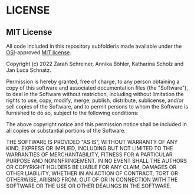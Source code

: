 # LICENSE

## MIT License

All code included in this repository subfolderis made available under the
[OSI][osi]-approved [MIT license][mit-license].

Copyright (c) 2022 Zarah Schreiner, Annika Böhler, Katharina Scholz and Jan Luca Schnatz.

Permission is hereby granted, free of charge, to any person obtaining
a copy of this software and associated documentation files (the
"Software"), to deal in the Software without restriction, including
without limitation the rights to use, copy, modify, merge, publish,
distribute, sublicense, and/or sell copies of the Software, and to
permit persons to whom the Software is furnished to do so, subject to
the following conditions:

The above copyright notice and this permission notice shall be
included in all copies or substantial portions of the Software.

THE SOFTWARE IS PROVIDED "AS IS", WITHOUT WARRANTY OF ANY KIND,
EXPRESS OR IMPLIED, INCLUDING BUT NOT LIMITED TO THE WARRANTIES OF
MERCHANTABILITY, FITNESS FOR A PARTICULAR PURPOSE AND
NONINFRINGEMENT. IN NO EVENT SHALL THE AUTHORS OR COPYRIGHT HOLDERS BE
LIABLE FOR ANY CLAIM, DAMAGES OR OTHER LIABILITY, WHETHER IN AN ACTION
OF CONTRACT, TORT OR OTHERWISE, ARISING FROM, OUT OF OR IN CONNECTION
WITH THE SOFTWARE OR THE USE OR OTHER DEALINGS IN THE SOFTWARE.


  [mit-license]: https://opensource.org/licenses/mit-license.html
  [osi]: https://opensource.org
  [experiment_setup]: https://github.com/jlschnatz/scene_orientation_repetition_priming/tree/main/experiment_setup